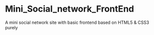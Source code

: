 # Mini_Social_network_FrontEnd
A mini social network site with basic frontend based on HTML5 &amp; CSS3 purely
